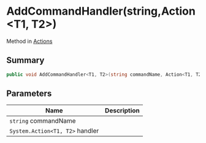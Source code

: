 # AddCommandHandler(string,Action\<T1, T2>)

Method in [Actions](./)

## Summary

```csharp
public void AddCommandHandler<T1, T2>(string commandName, Action<T1, T2> handler);
```

## Parameters

| Name                            | Description |
| ------------------------------- | ----------- |
| `string` commandName            |             |
| `System.Action<T1, T2>` handler |             |
